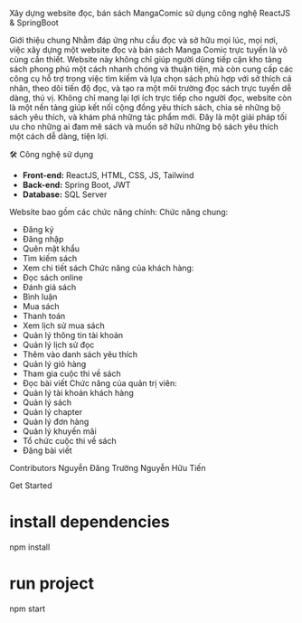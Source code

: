 Xây dựng website đọc, bán sách MangaComic sử dụng công nghệ ReactJS & SpringBoot

Giới thiệu chung
Nhằm đáp ứng nhu cầu đọc và sở hữu mọi lúc, mọi nơi, việc xây dựng một website đọc và bán sách Manga Comic trực tuyến là vô cùng cần thiết. Website này không chỉ giúp người dùng tiếp cận kho tàng sách phong phú một cách nhanh chóng và thuận tiện, mà còn cung cấp các công cụ hỗ trợ trong việc tìm kiếm và lựa chọn sách phù hợp với sở thích cá nhân, theo dõi tiến độ đọc, và tạo ra một môi trường đọc sách trực tuyến dễ dàng, thú vị. Không chỉ mang lại lợi ích trực tiếp cho người đọc, website còn là một nền tảng giúp kết nối cộng đồng yêu thích sách, chia sẻ những bộ sách yêu thích, và khám phá những tác phẩm mới. Đây là một giải pháp tối ưu cho những ai đam mê sách và muốn sở hữu những bộ sách yêu thích một cách dễ dàng, tiện lợi.

🛠 Công nghệ sử dụng  
- **Front-end:** ReactJS, HTML, CSS, JS, Tailwind
- **Back-end:** Spring Boot, JWT  
- **Database:** SQL Server  


Website bao gồm các chức năng chính:
Chức năng chung:
- Đăng ký
- Đăng nhập 
- Quên mật khẩu 
- Tìm kiếm sách
- Xem chi tiết sách 
Chức năng của khách hàng:
- Đọc sách online 
- Đánh giá sách 
- Bình luận 
- Mua sách 
- Thanh toán 
- Xem lịch sử mua sách 
- Quản lý thông tin tài khoản 
- Quản lý lịch sử đọc
- Thêm vào danh sách yêu thích 
- Quản lý giỏ hàng 
- Tham gia cuộc thi về sách 
- Đọc bài viết 
Chức năng của quản trị viên:
- Quản lý tài khoản khách hàng 
- Quản lý sách 
- Quản lý chapter 
- Quản lý đơn hàng 
- Quản lý khuyến mãi 
- Tổ chức cuộc thi về sách 
- Đăng bài viết 


Contributors
Nguyễn Đăng Trường
Nguyễn Hữu Tiến


Get Started
# install dependencies
npm install
# run project
npm start
